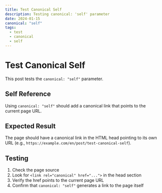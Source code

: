 ```yaml
---
title: Test Canonical Self
description: Testing canonical: 'self' parameter
date: 2024-01-15
canonical: "self"
tags:
  - test
  - canonical
  - self
---
```


# Test Canonical Self

This post tests the `canonical: "self"` parameter.

## Self Reference

Using `canonical: "self"` should add a canonical link that points to the current page URL.

## Expected Result

The page should have a canonical link in the HTML head pointing to its own URL (e.g., `https://example.com/en/post/test-canonical-self`).

## Testing

1. Check the page source
2. Look for `<link rel="canonical" href="...">` in the head section
3. Verify the href points to the current page URL
4. Confirm that `canonical: "self"` generates a link to the page itself
